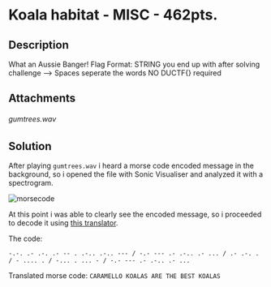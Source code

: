 # Koala habitat - MISC - 462pts.
## Description
 What an Aussie Banger!
Flag Format:
STRING you end up with after solving challenge --> Spaces seperate the words
NO DUCTF{} required

## Attachments
###### gumtrees.wav

## Solution

After playing `gumtrees.wav` i heard a morse code encoded message in the background, so i opened the file with Sonic Visualiser and analyzed it with a spectrogram.

![morsecode](https://github.com/SamIsland/writeups/blob/master/koala%20habitat/morsecode.png)

At this point i was able to clearly see the encoded message, so i proceeded to decode it using [this translator](https://morsecode.world/international/translator.html).

The code: 
```
-.-. .- .-. .- -- . .-.. .-.. --- / -.- --- .- .-.. .- ... / .- .-. . / - .... . / -... . ... - / -.- --- .- .-.. .- ...
```

Translated morse code:
`CARAMELLO KOALAS ARE THE BEST KOALAS`
